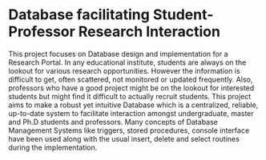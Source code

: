 # Database facilitating Student-Professor Research Interaction



This project focuses on Database design and implementation for a Research Portal. In any educational institute, students are always on the lookout for various research opportunities. However the information is difficult to get, often scattered, not monitored or updated frequently. Also, professors who have a good project might be on the lookout for interested students but might find it difficult to actually recruit students. This project aims to make a robust yet intuitive Database which is a centralized, reliable, up-to-date system to facilitate interaction amongst undergraduate, master and Ph.D students and professors. Many concepts of Database Management Systems like triggers, stored procedures, console interface have been used along with the usual insert, delete and select routines during the implementation.

